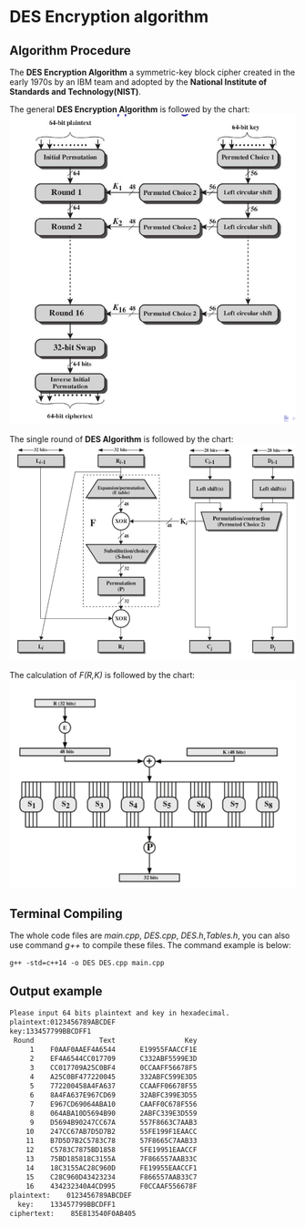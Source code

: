 # DES Encryption algorithm

## Algorithm Procedure
The **DES Encryption Algorithm** a symmetric-key block cipher created in the early 1970s by an IBM team and adopted by the **National Institute of Standards and Technology(NIST)**.

The general **DES Encryption Algorithm** is followed by the chart:
![DES](img/des_algo.png)

The single round of **DES Algorithm** is followed by the chart:
![DES_2](img/des_round.png)

The calculation of *F(R,K)* is followed by the chart:
![DES_3](img/des_F.png)

## Terminal Compiling
The whole code files are *main.cpp*, *DES.cpp*, *DES.h*,*Tables.h*, you can also use command *g++* to compile these files. The command example is below: 
```text
g++ -std=c++14 -o DES DES.cpp main.cpp
```
## Output example
```
Please input 64 bits plaintext and key in hexadecimal.
plaintext:0123456789ABCDEF
key:133457799BBCDFF1
 Round                Text                 Key
     1    F0AAF0AAEF4A6544      E19955FAACCF1E
     2    EF4A6544CC017709      C332ABF5599E3D
     3    CC017709A25C0BF4      0CCAAFF56678F5
     4    A25C0BF477220045      332ABFC599E3D5
     5    772200458A4FA637      CCAAFF06678F55
     6    8A4FA637E967CD69      32ABFC399E3D55
     7    E967CD69064ABA10      CAAFF0C678F556
     8    064ABA10D5694B90      2ABFC339E3D559
     9    D5694B90247CC67A      557F8663C7AAB3
    10    247CC67AB7D5D7B2      55FE199F1EAACC
    11    B7D5D7B2C5783C78      57F8665C7AAB33
    12    C5783C7875BD1858      5FE19951EAACCF
    13    75BD185818C3155A      7F866557AAB33C
    14    18C3155AC28C960D      FE19955EAACCF1
    15    C28C960D43423234      F866557AAB33C7
    16    434232340A4CD995      F0CCAAF556678F
plaintext:    0123456789ABCDEF
  key:    133457799BBCDFF1
ciphertext:    85E813540F0AB405
```